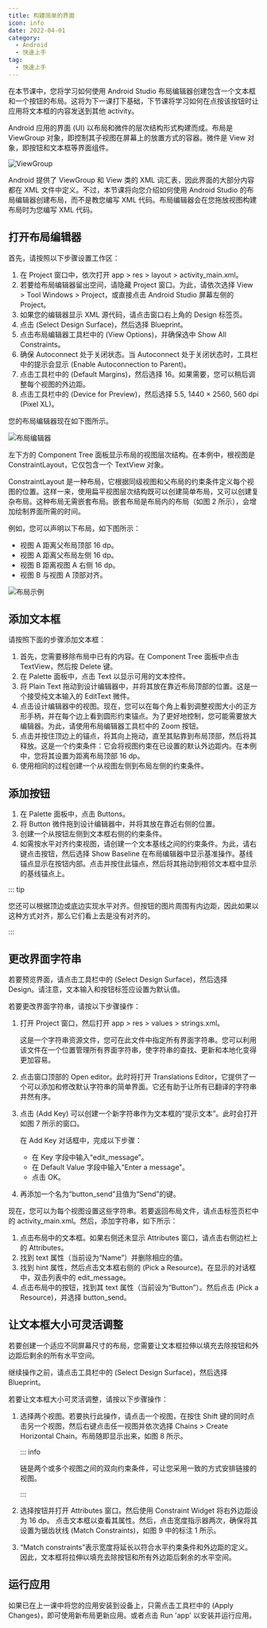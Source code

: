 ```yaml
---
title: 构建简单的界面
icon: info
date: 2022-04-01
category:
  - Android
  - 快速上手
tag:
  - 快速上手
---
```


在本节课中，您将学习如何使用 Android Studio 布局编辑器创建包含一个文本框和一个按钮的布局。这将为下一课打下基础，下节课将学习如何在点按该按钮时让应用将文本框的内容发送到其他 activity。

<!-- more -->

Android 应用的界面 (UI) 以布局和微件的层次结构形式构建而成。布局是 ViewGroup 对象，即控制其子视图在屏幕上的放置方式的容器。微件是 View 对象，即按钮和文本框等界面组件。

![ViewGroup](./assets/viewgroup.png)

Android 提供了 ViewGroup 和 View 类的 XML 词汇表，因此界面的大部分内容都在 XML 文件中定义。不过，本节课将向您介绍如何使用 Android Studio 的布局编辑器创建布局，而不是教您编写 XML 代码。布局编辑器会在您拖放视图构建布局时为您编写 XML 代码。

## 打开布局编辑器

首先，请按照以下步骤设置工作区：

1. 在 Project 窗口中，依次打开 app > res > layout > activity_main.xml。
1. 若要给布局编辑器留出空间，请隐藏 Project 窗口。为此，请依次选择 View > Tool Windows > Project，或直接点击 Android Studio 屏幕左侧的 Project。
1. 如果您的编辑器显示 XML 源代码，请点击窗口右上角的 Design 标签页。
1. 点击 (Select Design Surface)，然后选择 Blueprint。
1. 点击布局编辑器工具栏中的 (View Options)，并确保选中 Show All Constraints。
1. 确保 Autoconnect 处于关闭状态。当 Autoconnect 处于关闭状态时，工具栏中的提示会显示 (Enable Autoconnection to Parent)。
1. 点击工具栏中的 (Default Margins)，然后选择 16。如果需要，您可以稍后调整每个视图的外边距。
1. 点击工具栏中的 (Device for Preview)，然后选择 5.5, 1440 × 2560, 560 dpi (Pixel XL)。

您的布局编辑器现在如下图所示。

![布局编辑器](./assets/layout-editor.png)

左下方的 Component Tree 面板显示布局的视图层次结构。在本例中，根视图是 ConstraintLayout，它仅包含一个 TextView 对象。

ConstraintLayout 是一种布局，它根据同级视图和父布局的约束条件定义每个视图的位置。这样一来，使用扁平视图层次结构既可以创建简单布局，又可以创建复杂布局。这种布局无需嵌套布局。嵌套布局是布局内的布局（如图 2 所示），会增加绘制界面所需的时间。

例如，您可以声明以下布局，如下图所示：

- 视图 A 距离父布局顶部 16 dp。
- 视图 A 距离父布局左侧 16 dp。
- 视图 B 距离视图 A 右侧 16 dp。
- 视图 B 与视图 A 顶部对齐。

![布局示例](./assets/constraint-example.png)

## 添加文本框

请按照下面的步骤添加文本框：

1. 首先，您需要移除布局中已有的内容。在 Component Tree 面板中点击 TextView，然后按 Delete 键。
1. 在 Palette 面板中，点击 Text 以显示可用的文本控件。
1. 将 Plain Text 拖动到设计编辑器中，并将其放在靠近布局顶部的位置。这是一个接受纯文本输入的 EditText 微件。
1. 点击设计编辑器中的视图。现在，您可以在每个角上看到调整视图大小的正方形手柄，并在每个边上看到圆形约束锚点。为了更好地控制，您可能需要放大编辑器。为此，请使用布局编辑器工具栏中的 Zoom 按钮。
1. 点击并按住顶边上的锚点，将其向上拖动，直至其贴靠到布局顶部，然后将其释放。这是一个约束条件：它会将视图约束在已设置的默认外边距内。在本例中，您将其设置为距离布局顶部 16 dp。
1. 使用相同的过程创建一个从视图左侧到布局左侧的约束条件。

## 添加按钮

1. 在 Palette 面板中，点击 Buttons。
1. 将 Button 微件拖到设计编辑器中，并将其放在靠近右侧的位置。
1. 创建一个从按钮左侧到文本框右侧的约束条件。
1. 如需按水平对齐约束视图，请创建一个文本基线之间的约束条件。为此，请右键点击按钮，然后选择 Show Baseline 在布局编辑器中显示基准操作。基线锚点显示在按钮内部。点击并按住此锚点，然后将其拖动到相邻文本框中显示的基线锚点上。

::: tip

您还可以根据顶边或底边实现水平对齐。但按钮的图片周围有内边距，因此如果以这种方式对齐，那么它们看上去是没有对齐的。

:::

## 更改界面字符串

若要预览界面，请点击工具栏中的 (Select Design Surface)，然后选择 Design。请注意，文本输入和按钮标签应设置为默认值。

若要更改界面字符串，请按以下步骤操作：

1. 打开 Project 窗口，然后打开 app > res > values > strings.xml。

   这是一个字符串资源文件，您可在此文件中指定所有界面字符串。您可以利用该文件在一个位置管理所有界面字符串，使字符串的查找、更新和本地化变得更加容易。

1. 点击窗口顶部的 Open editor。此时将打开 Translations Editor，它提供了一个可以添加和修改默认字符串的简单界面。它还有助于让所有已翻译的字符串井然有序。

1. 点击 (Add Key) 可以创建一个新字符串作为文本框的“提示文本”。此时会打开如图 7 所示的窗口。

   在 Add Key 对话框中，完成以下步骤：

   - 在 Key 字段中输入“edit_message”。
   - 在 Default Value 字段中输入“Enter a message”。
   - 点击 OK。

1. 再添加一个名为“button_send”且值为“Send”的键。

现在，您可以为每个视图设置这些字符串。若要返回布局文件，请点击标签页栏中的 activity_main.xml。然后，添加字符串，如下所示：

1. 点击布局中的文本框。如果右侧还未显示 Attributes 窗口，请点击右侧边栏上的 Attributes。
1. 找到 text 属性（当前设为“Name”）并删除相应的值。
1. 找到 hint 属性，然后点击文本框右侧的 (Pick a Resource)。在显示的对话框中，双击列表中的 edit_message。
1. 点击布局中的按钮，找到其 text 属性（当前设为“Button”）。然后点击 (Pick a Resource)，并选择 button_send。

## 让文本框大小可灵活调整

若要创建一个适应不同屏幕尺寸的布局，您需要让文本框拉伸以填充去除按钮和外边距后剩余的所有水平空间。

继续操作之前，请点击工具栏中的 (Select Design Surface)，然后选择 Blueprint。

若要让文本框大小可灵活调整，请按以下步骤操作：

1. 选择两个视图。若要执行此操作，请点击一个视图，在按住 Shift 键的同时点击另一个视图，然后右键点击任一视图并依次选择 Chains > Create Horizontal Chain。布局随即显示出来，如图 8 所示。

   ::: info

   链是两个或多个视图之间的双向约束条件，可让您采用一致的方式安排链接的视图。

   :::

1. 选择按钮并打开 Attributes 窗口。然后使用 Constraint Widget 将右外边距设为 16 dp。
   点击文本框以查看其属性。然后，点击宽度指示器两次，确保将其设置为锯齿状线 (Match Constraints)，如图 9 中的标注 1 所示。

1. “Match constraints”表示宽度将延长以符合水平约束条件和外边距的定义。因此，文本框将拉伸以填充去除按钮和所有外边距后剩余的水平空间。

## 运行应用

如果已在上一课中将您的应用安装到设备上，只需点击工具栏中的 (Apply Changes)，即可使用新布局更新应用。或者点击 Run 'app' 以安装并运行应用。
